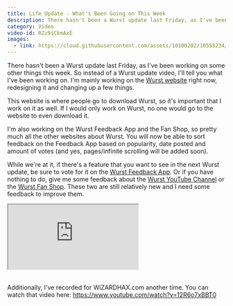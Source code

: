 ```yaml
---
title: Life Update - What's Been Going on This Week
description: There hasn't been a Wurst update last Friday, as I've been working on some other things this week.
category: Video
video-id: RZz9iCkmAxE
images:
  - link: https://cloud.githubusercontent.com/assets/10100202/10558234/325f28b2-74c9-11e5-92c9-1a2be479dfd9.jpg
---
```

There hasn't been a Wurst update last Friday, as I've been working on some other things this week. So instead of a Wurst update video, I'll tell you what I've been working on. I'm mainly working on the [Wurst website](/) right now, redesigning it and changing up a few things.

This website is where people go to download Wurst, so it's important that I work on it as well. If I would only work on Wurst, no one would go to the website to even download it.

I'm also working on the Wurst Feedback App and the Fan Shop, so pretty much all the other websites about Wurst. You will now be able to sort feedback on the Feedback App based on popularity, date posted and amount of votes (and yes, pages/infinite scrolling will be added soon).

While we're at it, if there's a feature that you want to see in the next Wurst update, be sure to vote for it on the [Wurst Feedback App](https://feedback.wurst-client.tk/). Or if you have nothing to do, give me some feedback about the [Wurst YouTube Channel](/youtube) or the [Wurst Fan Shop](/fanshop). These two are still relatively new and I need some feedback to improve them.
<!--read more-->

<div class="embed-responsive embed-responsive-16by9">
  <iframe class="embed-responsive-item" src="https://www.youtube.com/embed/RZz9iCkmAxE" allowfullscreen></iframe>
</div>
<br>

Additionally, I've recorded for WiZARDHAX.com another time. You can watch that video here: <a href="https://www.youtube.com/watch?v=12R6o7xBBT0" target="_blank">https://www.youtube.com/watch?v=12R6o7xBBT0</a>
